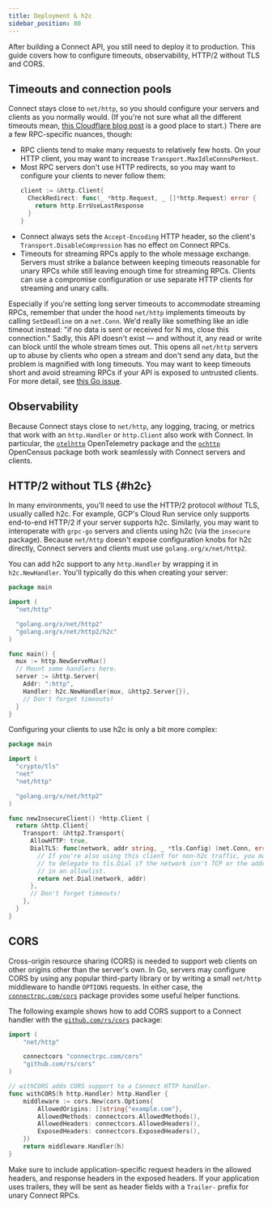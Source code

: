 ```yaml
---
title: Deployment & h2c
sidebar_position: 80
---
```


After building a Connect API, you still need to deploy it to production. This
guide covers how to configure timeouts, observability, HTTP/2 without TLS and
CORS.

## Timeouts and connection pools

Connect stays close to `net/http`, so you should configure your servers and
clients as you normally would. (If you're not sure what all the different
timeouts mean, [this Cloudflare blog post][cloudflare-timeouts] is a good place
to start.) There are a few RPC-specific nuances, though:

* RPC clients tend to make many requests to relatively few hosts. On your HTTP
  client, you may want to increase `Transport.MaxIdleConnsPerHost`.
* Most RPC servers don't use HTTP redirects, so you may want to configure your
  clients to never follow them:
  ```go
  client := &http.Client{
    CheckRedirect: func(_ *http.Request, _ []*http.Request) error {
      return http.ErrUseLastResponse
    }
  }
  ```
* Connect always sets the `Accept-Encoding` HTTP header, so the client's
  `Transport.DisableCompression` has no effect on Connect RPCs.
* Timeouts for streaming RPCs apply to the whole message exchange. Servers must
  strike a balance between keeping timeouts reasonable for unary RPCs while
  still leaving enough time for streaming RPCs. Clients can use a compromise
  configuration or use separate HTTP clients for streaming and unary calls.

Especially if you're setting long server timeouts to accommodate streaming
RPCs, remember that under the hood `net/http` implements timeouts by calling
`SetDeadline` on a `net.Conn`. We'd really like something like an idle timeout
instead: "if no data is sent or received for N ms, close this connection."
Sadly, this API doesn't exist &mdash; and without it, any read or write can
block until the whole stream times out. This opens all `net/http` servers up to
abuse by clients who open a stream and don't send any data, but the problem is
magnified with long timeouts. You may want to keep timeouts short and avoid
streaming RPCs if your API is exposed to untrusted clients. For more detail,
see [this Go issue][go-deadlines].

## Observability

Because Connect stays close to `net/http`, any logging, tracing, or metrics
that work with an `http.Handler` or `http.Client` also work with Connect. In
particular, the [`otelhttp`][otelhttp] OpenTelemetry package and the
[`ochttp`][ochttp] OpenCensus package both work seamlessly with Connect servers
and clients.

## HTTP/2 without TLS {#h2c}

In many environments, you'll need to use the HTTP/2 protocol _without_ TLS,
usually called h2c. For example, GCP's Cloud Run service only supports
end-to-end HTTP/2 if your server supports h2c. Similarly, you may want to
interoperate with `grpc-go` servers and clients using h2c (via the `insecure`
package). Because `net/http` doesn't expose configuration knobs for h2c
directly, Connect servers and clients must use `golang.org/x/net/http2`.

You can add h2c support to any `http.Handler` by wrapping it in
`h2c.NewHandler`. You'll typically do this when creating your server:

```go
package main

import (
  "net/http"

  "golang.org/x/net/http2"
  "golang.org/x/net/http2/h2c"
)

func main() {
  mux := http.NewServeMux()
  // Mount some handlers here.
  server := &http.Server{
    Addr: ":http",
    Handler: h2c.NewHandler(mux, &http2.Server{}),
    // Don't forget timeouts!
  }
}
```

Configuring your clients to use h2c is only a bit more complex:

```go
package main

import (
  "crypto/tls"
  "net"
  "net/http"

  "golang.org/x/net/http2"
)

func newInsecureClient() *http.Client {
  return &http.Client{
    Transport: &http2.Transport{
      AllowHTTP: true,
      DialTLS: func(network, addr string, _ *tls.Config) (net.Conn, error) {
        // If you're also using this client for non-h2c traffic, you may want
        // to delegate to tls.Dial if the network isn't TCP or the addr isn't
        // in an allowlist.
        return net.Dial(network, addr)
      },
      // Don't forget timeouts!
    },
  }
}
```

[cloudflare-timeouts]: https://blog.cloudflare.com/the-complete-guide-to-golang-net-http-timeouts/
[go-deadlines]: https://github.com/golang/go/issues/16100
[otelhttp]: https://pkg.go.dev/go.opentelemetry.io/contrib/instrumentation/net/http/otelhttp
[ochttp]: https://pkg.go.dev/go.opencensus.io/plugin/ochttp

## CORS

Cross-origin resource sharing (CORS) is needed to support web clients
on other origins other than the server's own. In Go, servers may configure CORS
by using any popular third-party library or by writing a small `net/http`
middleware to handle `OPTIONS` requests. In either case, the
[`connectrpc.com/cors`](https://github.com/connectrpc/cors-go) package provides
some useful helper functions.

The following example shows how to add CORS support to a Connect handler with
the [`github.com/rs/cors`](https://github.com/rs/cors) package:

```go
import (
	"net/http"

	connectcors "connectrpc.com/cors"
	"github.com/rs/cors"
)

// withCORS adds CORS support to a Connect HTTP handler.
func withCORS(h http.Handler) http.Handler {
	middleware := cors.New(cors.Options{
		AllowedOrigins: []string{"example.com"},
		AllowedMethods: connectcors.AllowedMethods(),
		AllowedHeaders: connectcors.AllowedHeaders(),
		ExposedHeaders: connectcors.ExposedHeaders(),
	})
	return middleware.Handler(h)
}
```

Make sure to include application-specific request headers in the allowed headers,
and response headers in the exposed headers. If your application uses trailers,
they will be sent as header fields with a `Trailer-` prefix for unary Connect
RPCs.
